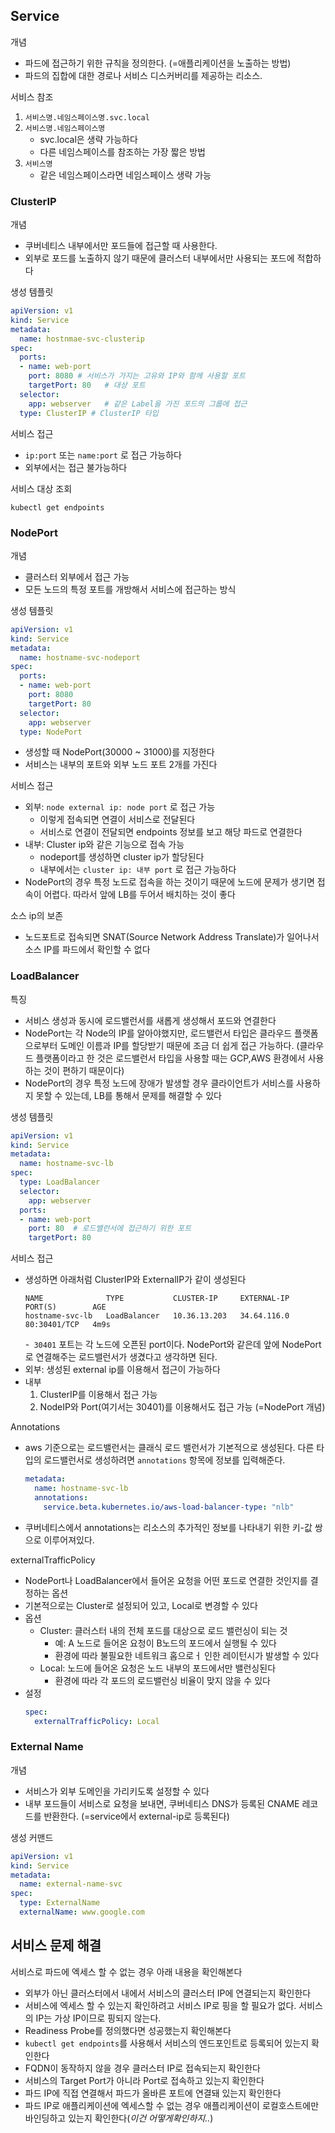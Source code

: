 ## Service
개념
- 파드에 접근하기 위한 규칙을 정의한다. (=애플리케이션을 노출하는 방법)
- 파드의 집합에 대한 경로나 서비스 디스커버리를 제공하는 리소스.

서비스 참조
1. `서비스명.네임스페이스명.svc.local`
2. `서비스명.네임스페이스명`
   - svc.local은 생략 가능하다
   - 다른 네임스페이스를 참조하는 가장 짧은 방법
3. `서비스명`
   - 같은 네임스페이스라면 네임스페이스 생략 가능

### ClusterIP
개념
- 쿠버네티스 내부에서만 포드들에 접근할 때 사용한다.
- 외부로 포드를 노출하지 않기 때문에 클러스터 내부에서만 사용되는 포드에 적합하다

생성 템플릿 
```yaml
apiVersion: v1
kind: Service
metadata: 
  name: hostnmae-svc-clusterip
spec:
  ports:
  - name: web-port
    port: 8080 # 서비스가 가지는 고유와 IP와 함께 사용할 포트
    targetPort: 80   # 대상 포트
  selector:
    app: webserver   # 같은 Label을 가진 포드의 그룹에 접근
  type: ClusterIP # ClusterIP 타입
```

서비스 접근
- `ip:port` 또는 `name:port` 로 접근 가능하다
- 외부에서는 접근 불가능하다

서비스 대상 조회
```
kubectl get endpoints
```

### NodePort
개념
- 클러스터 외부에서 접근 가능
- 모든 노드의 특정 포트를 개방해서 서비스에 접근하는 방식

생성 템플릿
```yaml
apiVersion: v1
kind: Service
metadata: 
  name: hostname-svc-nodeport
spec:
  ports:
  - name: web-port
    port: 8080
    targetPort: 80
  selector: 
    app: webserver
  type: NodePort
```
- 생성할 때 NodePort(30000 ~ 31000)를 지정한다
- 서비스는 내부의 포트와 외부 노드 포트 2개를 가진다

서비스 접근
- 외부: `node external ip: node port` 로 접근 가능
   - 이렇게 접속되면 연결이 서비스로 전달된다
   - 서비스로 연결이 전달되면 endpoints 정보를 보고 해당 파드로 연결한다
- 내부: Cluster ip와 같은 기능으로 접속 가능
   - nodeport를 생성하면 cluster ip가 할당된다
   - 내부에서는 `cluster ip: 내부 port` 로 접근 가능하다
- NodePort의 경우 특정 노드로 접속을 하는 것이기 때문에 노드에 문제가 생기면 접속이 어렵다. 따라서 앞에 LB를 두어서 배치하는 것이 좋다

소스 ip의 보존
- 노드포트로 접속되면 SNAT(Source Network Address Translate)가 일어나서 소스 IP를 파드에서 확인할 수 없다


### LoadBalancer
특징
- 서비스 생성과 동시에 로드밸런서를 새롭게 생성해서 포드와 연결한다
- NodePort는 각 Node의 IP를 알아야했지만, 로드밸런서 타입은 클라우드 플랫폼으로부터 도메인 이름과 IP를 할당받기 때문에 조금 더 쉽게 접근 가능하다. (클라우드 플랫폼이라고 한 것은 로드밸런서 타입을 사용할 때는 GCP,AWS 환경에서 사용하는 것이 편하기 때문이다)
- NodePort의 경우 특정 노드에 장애가 발생할 경우 클라이언트가 서비스를 사용하지 못할 수 있는데, LB를 통해서 문제를 해결할 수 있다

생성 템플릿
```yaml
apiVersion: v1
kind: Service
metadata:
  name: hostname-svc-lb
spec:
  type: LoadBalancer
  selector:
    app: webserver
  ports:
  - name: web-port
    port: 80  # 로드밸런서에 접근하기 위한 포트
    targetPort: 80
```

서비스 접근
- 생성하면 아래처럼 ClusterIP와 ExternalIP가 같이 생성된다
   ```
   NAME              TYPE           CLUSTER-IP     EXTERNAL-IP   PORT(S)        AGE
   hostname-svc-lb   LoadBalancer   10.36.13.203   34.64.116.0   80:30401/TCP   4m9s
   ```
   -` 30401` 포트는 각 노드에 오픈된 port이다. NodePort와 같은데 앞에 NodePort로 연결해주는 로드밸런서가 생겼다고 생각하면 된다. 
- 외부: 생성된 external ip를 이용해서 접근이 가능하다
- 내부
   1. ClusterIP를 이용해서 접근 가능
   2. NodeIP와 Port(여기서는 30401)를 이용해서도 접근 가능 (=NodePort 개념)

Annotations
- aws 기준으로는 로드밸런서는 클래식 로드 밸런서가 기본적으로 생성된다. 다른 타입의 로드밸런서로 생성하려면 `annotations` 항목에 정보를 입력해준다.
  ```yaml
  metadata:
    name: hostname-svc-lb
    annotations:
      service.beta.kubernetes.io/aws-load-balancer-type: "nlb"
  ```
- 쿠버네티스에서 annotations는 리소스의 추가적인 정보를 나타내기 위한 키-값 쌍으로 이루어져있다. 

externalTrafficPolicy
- NodePort나 LoadBalancer에서 들어온 요청을 어떤 포드로 연결한 것인지를 결정하는 옵션
- 기본적으로는 Cluster로 설정되어 있고, Local로 변경할 수 있다
- 옵션
   - Cluster: 클러스터 내의 전체 포드를 대상으로 로드 밸런싱이 되는 것
      - 예: A 노드로 들어온 요청이 B노드의 포드에서 실행될 수 있다
      - 환경에 따라 불필요한 네트워크 홉으로ㅓ 인한 레이턴시가 발생할 수 있다
   - Local: 노드에 들어온 요청은 노드 내부의 포드에서만 밸런싱된다
      - 환경에 따라 각 포드의 로드밸런싱 비율이 맞지 않을 수 있다
- 설정
   ```yaml
   spec:
     externalTrafficPolicy: Local
   ```
### External Name
개념
- 서비스가 외부 도메인을 가리키도록 설정할 수 있다
- 내부 포드들이 서비스로 요청을 보내면, 쿠버네티스 DNS가 등록된 CNAME 레코드를 반환한다. (=service에서 external-ip로 등록된다)

생성 커맨드
```yaml
apiVersion: v1
kind: Service
metadata:
  name: external-name-svc
spec:
  type: ExternalName
  externalName: www.google.com
```

## 서비스 문제 해결
서비스로 파드에 엑세스 할 수 없는 경우 아래 내용을 확인해본다
- 외부가 아닌 클러스터에서 내에서 서비스의 클러스터 IP에 연결되는지 확인한다
- 서비스에 엑세스 할 수 있는지 확인하려고 서비스 IP로 핑을 할 필요가 없다. 서비스의 IP는 가상 IP이므로 핑되지 않는다. 
- Readiness Probe를 정의했다면 성공했는지 확인해본다
- `kubectl get endpoints`를 사용해서 서비스의 엔드포인트로 등록되어 있는지 확인한다
- FQDN이 동작하지 않을 경우 클러스터 IP로 접속되는지 확인한다
- 서비스의 Target Port가 아니라 Port로 접속하고 있는지 확인한다
- 파드 IP에 직접 연결해서 파드가 올바른 포트에 연결돼 있는지 확인한다
- 파드 IP로 애플리케이션에 엑세스할 수 없는 경우 애플리케이션이 로컬호스트에만 바인딩하고 있는지 확인한다(_이건 어떻게확인하지.._)